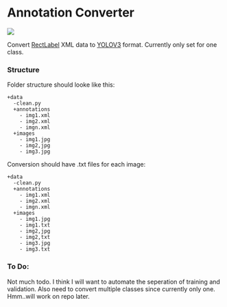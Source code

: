 
# Annotation Converter
![](https://static.rectlabel.com/waysify_app/img/appicon48.png)

Convert [RectLabel](https://rectlabel.com) XML data to [YOLOV3](https://pjreddie.com/darknet/yolo) format. Currently only set for one class.

### Structure
Folder structure should looke like this:
```
+data
  -clean.py
  +annotations
    - img1.xml
    - img2.xml
    - imgn.xml
  +images
    - img1.jpg
    - img2,jpg
    - img3.jpg
```

Conversion should have .txt files for each image:
```
+data
  -clean.py
  +annotations
    - img1.xml
    - img2.xml
    - imgn.xml
  +images
    - img1.jpg
    - img1.txt
    - img2,jpg
    - img2,txt
    - img3.jpg
    - img3.txt
```

### To Do:

Not much todo. I think I will want to automate the seperation of training and validation. Also need to convert multiple classes since currently only one. Hmm..will work on repo later.
